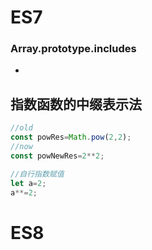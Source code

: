 # ES7

### Array.prototype.includes

* []()

## 指数函数的中缀表示法

````javascript
//old
const powRes=Math.pow(2,2);
//now
const powNewRes=2**2;

//自行指数赋值
let a=2;
a**=2;
````

# ES8

